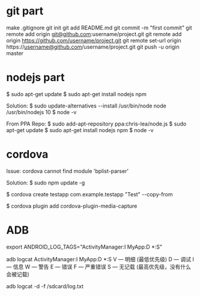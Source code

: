
# git part

make .gitignore
git init
git add README.md
git commit -m "first commit"
git remote add origin git@github.com:username/project.git
git remote add origin https://github.com/username/project.git
git remote set-url origin https://username@github.com/username/project.git
git push -u origin master



# nodejs part

$ sudo apt-get update
$ sudo apt-get install nodejs npm

Solution:
$ sudo update-alternatives --install /usr/bin/node node /usr/bin/nodejs 10
$ node -v

From PPA Repo:
$ sudo add-apt-repository ppa:chris-lea/node.js 
$ sudo apt-get update
$ sudo apt-get install nodejs npm
$ node -v


# cordova 
Issue:
cordova cannot find module 'bplist-parser'

Solution:
$ sudo npm update -g

$ cordova create testapp com.example.testapp "Test" --copy-from

$ cordova plugin add cordova-plugin-media-capture

# ADB
export ANDROID_LOG_TAGS="ActivityManager:I MyApp:D *:S"

adb logcat ActivityManager:I MyApp:D *:S
V — 明细 (最低优先级)
D — 调试
I — 信息
W — 警告
E — 错误
F — 严重错误
S — 无记载 (最高优先级，没有什么会被记载)

adb logcat -d -f /sdcard/log.txt

    
